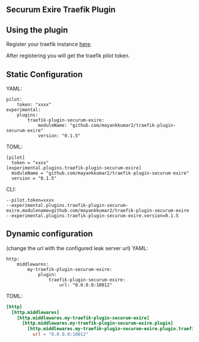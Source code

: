 ## Securum Exire Traefik Plugin

## Using the plugin

Register your traefik instance [here](https://pilot.traefik.io/instances?action=register).

After registering you will get the traefik pilot token.

##  Static Configuration

YAML:
```
pilot:
    token: "xxxx"
experimental:
    plugins:
        traefik-plugin-securum-exire:
            moduleName: "github.com/mayankkumar2/traefik-plugin-securum-exire"
            version: "0.1.5"
```     
TOML:
```
[pilot]
  token = "xxxx"
[experimental.plugins.traefik-plugin-securum-exire]
  moduleName = "github.com/mayankkumar2/traefik-plugin-securum-exire"
  version = "0.1.5"
```
CLI:
```
--pilot.token=xxxx
--experimental.plugins.traefik-plugin-securum-exire.modulename=github.com/mayankkumar2/traefik-plugin-securum-exire
--experimental.plugins.traefik-plugin-securum-exire.version=0.1.5
```  
## Dynamic configuration
(change the url with the configured leak server url)
YAML:
```
http:
    middlewares:
        my-traefik-plugin-securum-exire:
            plugin:
                traefik-plugin-securum-exire:
                    url: "0.0.0.0:10012"
``` 
TOML:
```toml
[http]
  [http.middlewares]
    [http.middlewares.my-traefik-plugin-securum-exire]
      [http.middlewares.my-traefik-plugin-securum-exire.plugin]
        [http.middlewares.my-traefik-plugin-securum-exire.plugin.traefik-plugin-securum-exire]
          url = "0.0.0.0:10012"
```
